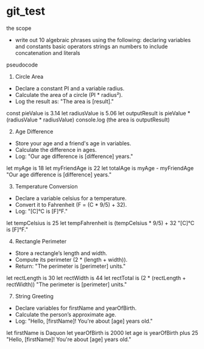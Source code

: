 # git_test

the scope
- write out 10 algebraic phrases using the following:
declaring variables and constants
basic operators
strings an numbers to include concatenation and literals

pseudocode
1. Circle Area

- Declare a constant PI and a variable radius.
- Calculate the area of a circle (PI * radius²).
- Log the result as: "The area is [result]."

const pieValue is 3.14
let radiusValue is 5.06
let outputResult is pieValue * (radiusValue * radiusValue)
console.log (the area is outputResult)

2. Age Difference

- Store your age and a friend's age in variables.
- Calculate the difference in ages.
- Log: "Our age difference is [difference] years."

let myAge is 18
let myFriendAge is 22
let totalAge is myAge - myFriendAge
"Our age difference is [difference] years."

3. Temperature Conversion

- Declare a variable celsius for a temperature.
- Convert it to Fahrenheit (F = (C * 9/5) + 32).
- Log: "[C]°C is [F]°F."

let tempCelsius is 25
let tempFahrenheit is (tempCelsius * 9/5) + 32
"[C]°C is [F]°F."

4. Rectangle Perimeter

- Store a rectangle’s length and width.
- Compute its perimeter (2 * (length + width)).
- Return: "The perimeter is [perimeter] units."

let rectLength is 30
let rectWidth is 44
let rectTotal is (2 * (rectLength + rectWidth))
"The perimeter is [perimeter] units."


7. String Greeting

- Declare variables for firstName and yearOfBirth.
- Calculate the person’s approximate age.
- Log: "Hello, [firstName]! You're about [age] years old."

let firstName is Daquon
let yearOfBirth is 2000
let age is yearOfBirth plus 25
"Hello, [firstName]! You're about [age] years old."





